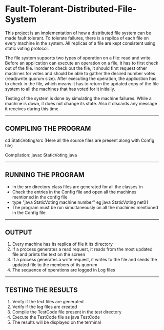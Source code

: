 # Fault-Tolerant-Distributed-File-System
This project is an implementation of how a distributed file system can be made fault tolerant. To tolerate failures, there is a replica of each file on every machine in the system. All replicas of a file are kept consistent using static voting protocol. 

The file system supports two types of operation on a file: read and write. Before an application can execute an operation on a file, it has to first check out of the file. Inorder to check out the file, it should first request other machines for votes and should be able to gather the desired number votes (read/write quorum size). After executing the operation, the applicstion has to check in the file, which means it has to return the updated copy of the file system to all the machines that has voted for it initially.

Testing of the system is done by simulating the machine failures. While a machine is down, it does not change its state. Also it discards any message it receives during this time. 


--------------------------------------------------------------------------------------------------------
COMPILING THE PROGRAM 
--------------------------------------------------------------------------------------------------------
   cd StaticVoting/src
   (Here all the source files are present along with Config file)
   
   Compilation:
   javac StaticVoting.java

--------------------------------------------------------------------------------------------------------
RUNNING THE PROGRAM 
--------------------------------------------------------------------------------------------------------

- In the src directory class files are generated for all the classes \n
- Check the entries in the Config file and open all the machines mentioned in the config file
- type "java StaticVoting machine number" eg java StaticVoting net01
- The program must be run simultaneously on all the machines mentioned in the Config file

--------------------------------------------------------------------------------------------------------
OUTPUT
--------------------------------------------------------------------------------------------------------

1) Every machine has its replica of file it its directory
2) If a process generates a read request, it reads from the most updated file and prints the text on the screen
3) If a process generates a write request, it writes to the file and sends the updated file to the members of its quorum 
4) The sequence of operations are logged in Log files

--------------------------------------------------------------------------------------------------------
TESTING THE RESULTS
--------------------------------------------------------------------------------------------------------

1) Verify if the text files are generated
2) Verify if the log files are created
3) Compile the TestCode file present in the test directory
4) Execute the TestCode file as java TestCode
5) The results will be displayed on the terminal

